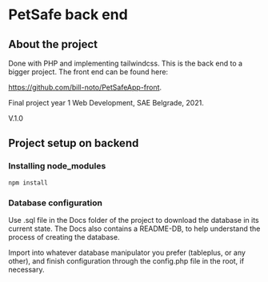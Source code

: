 # PetSafe back end

## About the project

Done with PHP and implementing tailwindcss. This is the back end to a bigger project. The front end can be found here:

https://github.com/bill-noto/PetSafeApp-front.

Final project year 1 Web Development, SAE Belgrade, 2021.

V.1.0

## Project setup on backend

### Installing node_modules

```
npm install
```

### Database configuration

Use .sql file in the Docs folder of the project to download the database in its current state. The Docs also contains a
README-DB, to help understand the process of creating the database.

Import into whatever database manipulator you prefer (tableplus, or any other), and finish configuration through the
config.php file in the root, if necessary. 